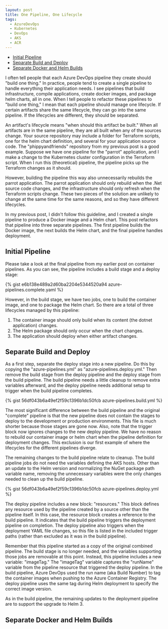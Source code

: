 ```yaml
---
layout: post
title: One Pipeline, One Lifecycle
tags:
  - AzureDevOps
  - Kubernetes
  - DevOps
  - AKS
  - ACR
---
```


<!-- TOC -->

- [Initial Pipeline](#initial-pipeline)
- [Separate Build and Deploy](#separate-build-and-deploy)
- [Separate Docker and Helm Builds](#separate-docker-and-helm-builds)
  <!-- /TOC -->

I often tell people that each Azure DevOps pipeline they create should "build one thing." In practice, people tend to create a single pipeline to handle everything their application needs. I see pipelines that build infrastructure, compile applications, create docker images, and package helm charts, all in one. When I tell people to refactor these pipelines to "build one thing," I mean that each pipeline should manage one lifecycle. If certain artifacts share the same lifecycle, they can go into the same pipeline. If the lifecycles are different, they should be separated.

An artifact's lifecycle means "when should this artifact be built." When all artifacts are in the same pipeline, they are all built when any of the sources change. Your source repository may include a folder for Terraform scripts, one for the helm chart definition, and several for your application source code. The "phippyandfriends" repository from my previous post is a good example. Suppose we have one pipeline for the "parrot" application, and I make a change to the Kubernetes cluster configuration in the Terraform script. When I run this (theoretical) pipeline, the pipeline picks up the Terraform changes as it should.

However, building the pipeline this way also unnecessarily rebuilds the parrot application. The parrot application should only rebuild when the .Net source code changes, and the infrastructure should only refresh when the Terraform scripts change. These two pieces of the solution are unlikely to change at the same time for the same reasons, and so they have different lifecycles.

In my previous post, I didn't follow this guideline, and I created a single pipeline to produce a Docker image and a Helm chart. This post refactors that pipeline into three separate pipelines. The first pipeline builds the Docker image, the next builds the Helm chart, and the final pipeline handles deployment.

## Initial Pipeline

Please take a look at the final pipeline from my earlier post on container pipelines. As you can see, the pipeline includes a build stage and a deploy stage:

{% gist e6b138e489a2d60ba2204e5344520a94 azure-pipelines.complete.yaml %}

However, in the build stage, we have two jobs, one to build the container image, and one to package the Helm chart. So there are a total of three lifecycles managed by this pipeline:

1. The container image should only build when its content (the dotnet application) changes.
1. The Helm package should only occur when the chart changes.
1. The application should deploy when either artifact changes.

## Separate Build and Deploy

As a first step, separate the deploy stage into a new pipeline.  Do this by copying the "azure-pipelines.yml" as "azure-pipelines.deploy.yml." Then remove the build stage from the deploy pipeline and the deploy stage from the build pipeline.  The build pipeline needs a little cleanup to remove extra variables afterward, and the deploy pipeline needs additional setup to trigger when the build pipeline completes.

{% gist 56df043b6a49ef2f59c1396b1dc50fcb azure-pipelines.build.yml %}

The most significant difference between the build pipeline and the original "complete" pipeline is that the new pipeline does not contain the stages to deploy to the development or production environments.  This file is much shorter because those stages are gone now.  Also, note that the trigger block now ignores changes to the new deploy pipeline.  We have no reason to rebuild our container image or helm chart when the pipeline definition for deployment changes.  This exclusion is our first example of where the lifecycles for the different pipelines diverge.

The remaining changes to the build pipeline relate to cleanup.  The build pipeline jobs do not need the variables defining the AKS hosts.  Other than an update to the Helm version and normalizing the NuGet package path variable name, removing the unnecessary variables were the only changes needed to clean up the build pipeline.

{% gist 56df043b6a49ef2f59c1396b1dc50fcb azure-pipelines.deploy.yml %}

The deploy pipeline includes a new block: "resources."  This block defines any resource used by the pipeline created by a source other than the pipeline itself.  In this case, the resource block creates a reference to the build pipeline. It indicates that the build pipeline triggers the deployment pipeline on completion.  The deploy pipeline also triggers when the deployment YAML file changes, so this file is listed in the included trigger paths (rather than excluded as it was in the build pipeline).

Remember that this pipeline started as a copy of the original combined pipeline.  The build stage is no longer needed, and the variables supporting those jobs are removable at this point.  Instead, this pipeline includes a new variable: "imageTag."  The "imageTag" variable captures the "runName" variable from the pipeline resource that triggered the deploy pipeline.  In the build pipeline, Azure DevOps used the run name (aka Build Number) to tag the container images when pushing to the Azure Container Registry.  The deploy pipeline uses the same tag during Helm deployment to specify the correct image version.  

As in the build pipeline, the remaining updates to the deployment pipeline are to support the upgrade to Helm 3.

## Separate Docker and Helm Builds
